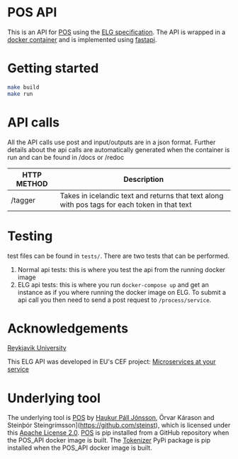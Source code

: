 # POS API
This is an API for [POS](https://github.com/cadia-lvl/POS) using the [ELG specification](https://european-language-grid.readthedocs.io/en/stable/all/A3_API/LTInternalAPI.html#basic-api-pattern).
The API is wrapped in a [docker container](https://www.docker.com/) and is implemented using [fastapi](https://github.com/tiangolo/fastapi).

# Getting started
```bash
make build
make run
```

# API calls
All the API calls use post and input/outputs are in a json format.
Further details about the api calls are automatically generated when the container is run and can be found in /docs or /redoc

| HTTP METHOD | Description |
| ----------- | --------------- |
| /tagger | Takes in icelandic text and returns that text along with pos tags for each token in that text |

# Testing
test files can be found in `tests/`. There are two tests that can be performed.
1. Normal api tests: this is where you test the api from the running docker image
2. ELG api tests: this is where you run `docker-compose up` and get an instance as if you where running the docker image on ELG. To submit a api call you then need to send a post request to `/process/service`.

# Acknowledgements
[Reykjavik University](https://lvl.ru.is)

This ELG API was developed in EU's CEF project: [Microservices at your service](https://www.lingsoft.fi/en/microservices-at-your-service-bridging-gap-between-nlp-research-and-industry)

# Underlying tool
The underlying tool is [POS](https://github.com/cadia-lvl/POS) by [Haukur Páll Jónsson](https://github.com/HaukurPall), Örvar Kárason and Steinþór Steingrímsson](https://github.com/steinst), which is licensed under this [Apache License 2.0](https://github.com/cadia-lvl/POS/blob/master/LICENSE). [POS](https://github.com/cadia-lvl/POS) is pip installed from a GitHub repository when the POS_API docker image is built. The [Tokenizer](https://github.com/mideind/Tokenizer) PyPi package is pip installed when the POS_API docker image is built. 
